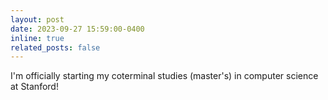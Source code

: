 ```yaml
---
layout: post
date: 2023-09-27 15:59:00-0400
inline: true
related_posts: false
---
```


I'm officially starting my coterminal studies (master's) in computer science at Stanford!

